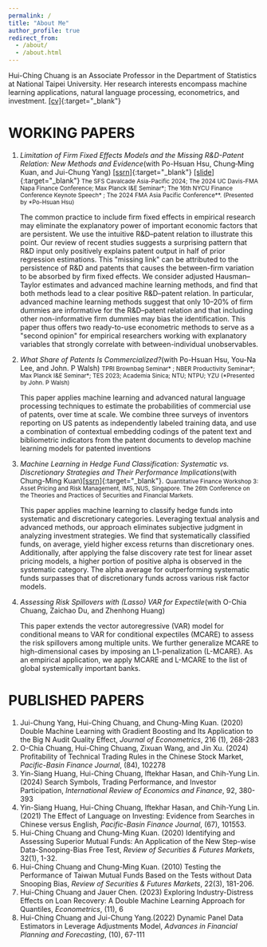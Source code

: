 ```yaml
---
permalink: /
title: "About Me"
author_profile: true
redirect_from:
  - /about/
  - /about.html
---
```


Hui-Ching Chuang is an Associate Professor in the Department of Statistics at National Taipei University. Her research interests encompass machine learning applications, natural language processing, econometrics, and investment.  [\[cv\]](/files/cv_hcc_202501.pdf){:target="_blank"}



WORKING PAPERS
======
1. _Limitation of Firm Fixed Effects Models and the Missing R&D-Patent Relation: New Methods and Evidence_(with Po-Hsuan Hsu, Chung‐Ming Kuan, and Jui-Chung Yang) [\[ssrn\]](https://papers.ssrn.com/sol3/papers.cfm?abstract_id=4636846){:target="_blank"} [\[slide\]](/files/CavalcadeAP2024_slide.pdf){:target="_blank"}<small> The SFS Cavalcade Asia-Pacific 2024; The 2024 UC Davis-FMA Napa Finance Conference; Max Planck I&E Seminar*; The 16th NYCU Finance Conference Keynote Speech* ; The 2024 FMA Asia Pacific Conference**. (Presented by *Po-Hsuan Hsu)</small>  

   The common practice to include firm fixed effects in empirical research may eliminate the explanatory power of important economic factors that are persistent. We use the intuitive R&D–patent relation to illustrate this point. Our review of recent studies suggests a surprising pattern that R&D input only positively explains patent output in half of prior regression estimations. This "missing link" can be attributed to the persistence of R&D and patents that causes the between-firm variation to be absorbed by firm fixed effects. We consider adjusted Hausman–Taylor estimates and advanced machine learning methods, and find that both methods lead to a clear positive R&D–patent relation. In particular, advanced machine learning methods suggest that only 10–20% of firm dummies are informative for the R&D–patent relation and that including other non-informative firm dummies may bias the identification. This paper thus offers two ready-to-use econometric methods to serve as a "second opinion" for empirical researchers working with explanatory variables that strongly correlate with between-individual unobservables.

   
      
2. _What Share of Patents Is Commercialized?_(with Po-Hsuan Hsu, You-Na Lee, and John. P Walsh) <small> TPRI Brownbag Seminar* ; NBER Productivity Seminar*; Max Planck I&E Seminar*; TES 2023; Academia Sinica; NTU; NTPU; YZU (*Presented by John. P Walsh)</small>  

   This paper applies machine learning and advanced natural language processing techniques to estimate the probabilities of commercial use of patents, over time at scale. We combine three surveys of inventors reporting on US patents as independently labeled training data, and use a combination of contextual embedding codings of the patent text and bibliometric indicators from the patent documents to develop machine learning models for patented inventions

   

3. _Machine Learning in Hedge Fund Classification: Systematic vs. Discretionary Strategies and Their Performance Implications_(with Chung-Ming Kuan)[\[ssrn\]](https://papers.ssrn.com/sol3/papers.cfm?abstract_id=3912348){:target="_blank"}. <small> Quantitative Finance Workshop 3: Asset Pricing and Risk Management, IMS, NUS, Singapore. The 26th Conference on the Theories and Practices of Securities and Financial Markets. </small> 

   This paper applies machine learning to classify hedge funds into systematic and discretionary categories. Leveraging textual analysis and advanced methods, our approach eliminates subjective judgment in analyzing investment strategies. We find that systematically classified funds, on average, yield higher excess returns than discretionary ones. Additionally, after applying the false discovery rate test for linear asset pricing models, a higher portion of positive alpha is observed in the systematic category. The alpha average for outperforming systematic funds surpasses that of discretionary funds across various risk factor models.

  
4. _Assessing Risk Spillovers with (Lasso) VAR for Expectile_(with O-Chia Chuang, Zaichao Du, and Zhenhong Huang)
   
   This paper extends the vector autoregressive (VAR) model for conditional means to VAR for conditional expectiles (MCARE) to assess the risk spillovers among multiple units. We further generalize MCARE to high-dimensional cases by imposing an L1-penalization (L-MCARE). As an empirical application, we apply MCARE and L-MCARE to the list of global systemically important banks.


PUBLISHED PAPERS
======
1. Jui-Chung Yang, Hui-Ching Chuang, and Chung-Ming Kuan. (2020) Double Machine Learning with Gradient Boosting and Its Application to the Big N Audit Quality Effect, _Journal of Econometrics_, 216 (1), 268-283
1. O-Chia Chuang, Hui-Ching Chuang, Zixuan Wang, and Jin Xu. (2024) Profitability of Technical Trading Rules in the Chinese Stock Market, _Pacific-Basin Finance Journal_, (84), 102278
1. Yin-Siang Huang, Hui-Ching Chuang, Iftekhar Hasan, and Chih-Yung Lin. (2024) Search Symbols, Trading Performance, and Investor Participation, _International Review of Economics and Finance_, 92, 380-393
1. Yin-Siang Huang, Hui-Ching Chuang, Iftekhar Hasan, and Chih-Yung Lin. (2021) The Effect of Language on Investing: Evidence from Searches in Chinese versus English, _Pacific-Basin Finance Journal_, (67), 101553.
1. Hui-Ching Chuang and Chung-Ming Kuan. (2020) Identifying and Assessing Superior Mutual Funds: An Application of the New Step-wise Data-Snooping-Bias Free Test, _Review of Securities & Futures Markets_, 32(1), 1-32.
2. Hui-Ching Chuang and Chung-Ming Kuan. (2010) Testing the Performance of Taiwan Mutual Funds Based on the Tests without Data Snooping Bias, _Review of Securities & Futures Markets_, 22(3), 181-206.
1. Hui-Ching Chuang and Jauer Chen. (2023) Exploring Industry-Distress Effects on Loan Recovery: A Double Machine Learning Approach for Quantiles, _Econometrics_, (11), 6
1. Hui-Ching Chuang and Jui-Chung Yang.(2022) Dynamic Panel Data Estimators in Leverage Adjustments Model, _Advances in Financial Planning and Forecasting_, (10), 67-111
